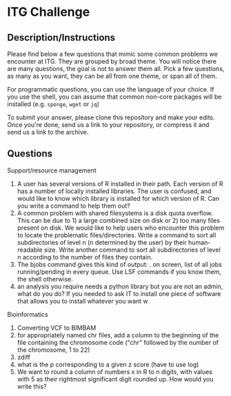 # ITG Challenge

## Description/Instructions

Please find below a few questions that mimic some common problems we encounter at ITG. They are grouped by broad theme. You will notice there are many questions, the goal is not to answer them all. Pick a few questions, as many as you want, they can be all from one theme, or span all of them. 

For programmatic questions, you can use the language of your choice. If you use the shell, you can assume that common non-core packages will be installed (e.g. `sponge`, `wget` or `jq`)

To submit your answer, please clone this repository and make your edits. Once you're done, send us a link to your repository, or compress it and send us a link to the archive.

## Questions

Support/resource management
1.	A user has several versions of R installed in their path. Each version of R has a number of locally installed libraries. The user is confused, and would like to know which library is installed for which version of R. Can you write a command to help them out?
2.	A common problem with shared filesystems is a disk quota overflow. This can be due to 1) a large combined size on disk or 2) too many files present on disk. We would like to help users who encounter this problem to locate the problematic files/directories. Write a command to sort all subdirectories of level n (n determined by the user) by their human-readable size. Write another command to sort all subdirectories of level n according to the number of files they contain.
3.	The bjobs command gives this kind of output: . on screen, list of all jobs running/pending in every queue. Use LSF commands if you know them, the shell otherwise.
4.	an analysis you require needs a python library but you are not an admin, what do you do? If you needed to ask IT to install one piece of software that allows you to install whatever you want w

Bioinformatics
1.	Converting VCF to BIMBAM
2.	for appropriately named chr files, add a column to the beginning of the file containing the chromosome code ("chr" followed by the number of the chromosome, 1 to 22)
3.	zdiff
4.	what is the p corresponding to a given z score (have to use log)
5.	We want to round a column of numbers x in R to n digits, with values with 5 as their  rightmost significant digit rounded up. How would you write this?
